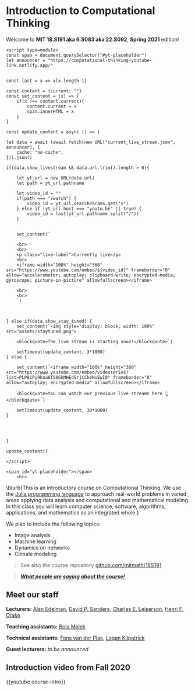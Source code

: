 
# Introduction to Computational Thinking

Welcome to **MIT 18.S191 aka 6.S083 aka 22.S092**, **Spring 2021** edition!

~~~
<script type=module>
const span = document.querySelector("#yt-placeholder")
let announcer = "https://computational-thinking-youtube-link.netlify.app/"


const last = x => x[x.length-1]

const content = {current: ""}
const set_content = (x) => {
    if(x !== content.current){
        content.current = x
        span.innerHTML = x
    }
}

const update_content = async () => {

let data = await (await fetch(new URL("current_live_stream.json", announcer), {
    cache: "no-cache",
})).json()

if(data.show_livestream && data.url.trim().length > 0){

    let yt_url = new URL(data.url)
    let path = yt_url.pathname

    let video_id = ""
    if(path === "/watch") {
        video_id = yt_url.searchParams.get("v")
    } else if (yt_url.host === "youtu.be" || true) {
        video_id = last(yt_url.pathname.split("/"))
    }


    set_content(`
    
    <br>
    <br>
    <p class="live-label">Currently live</p>
    <br>
    <iframe width="100%" height="360" src="https://www.youtube.com/embed/${video_id}" frameborder="0" allow="accelerometer; autoplay; clipboard-write; encrypted-media; gyroscope; picture-in-picture" allowfullscreen></iframe>
    
    <br>
    <br>
    `)



} else if(data.show_stay_tuned) {
    set_content(`<img style="display: block; width: 100%" src="assets/staytuned.png">
    
    <blockquote>The live stream is starting soon!</blockqoute>`)

    setTimeout(update_content, 3*1000)
} else {

    set_content(`<iframe width="100%" height="360" src="https://www.youtube.com/embed/videoseries?list=PLP8iPy9hna6T56GkMHEdSrjCCheNuEwI0" frameborder="0" allow="autoplay; encrypted-media" allowfullscreen></iframe>
    
    <blockquote>You can watch our previous live streams here 👆</blockqoute>`)

    setTimeout(update_content, 30*1000)
}




}

update_content()

</script>

<span id="yt-placeholder"></span>
    <hr>

~~~


\blurb{This is an introductory course on Computational Thinking. We use the [Julia programming language](http://www.julialang.org) to approach real-world problems in varied areas applying data analysis and computational and mathematical modeling.  In this class you will learn computer science, software, algorithms, applications, and mathematics as an integrated whole.}

We plan to include the following topics:

- Image analysis
- Machine learning
- Dynamics on networks
- Climate modeling


> See also the course repository [github.com/mitmath/18S191](https://github.com/mitmath/18S191).

> _**[What people are saying about the course!](/reviews/)**_

<!-- 

Please help edit the automatically-generated subtitles in the [lecture transcripts](https://drive.google.com/drive/folders/1ekXz8x78qnq3G-_MhOh6CYgFDbL2G6Vz)!
If you do so, please add punctuation, and please change the colour of the part you edited to a colour other than black, and different from the previous and next sections. -->

## Meet our staff
**Lecturers:** [Alan Edelman](http://math.mit.edu/~edelman), [David P. Sanders](http://sistemas.fciencias.unam.mx/~dsanders/), [Charles E. Leiserson](https://people.csail.mit.edu/cel/), [Henri F. Drake](https://hdrake.github.io/)

**Teaching assistants:** [Bola Malek]()

**Technical assistants:** [Fons van der Plas](), [Logan Kilpatrick](https://scholar.harvard.edu/logankilpatrick/home)

**Guest lecturers:** _to be announced_

## Introduction video from Fall 2020

{{youtube course-intro}}
